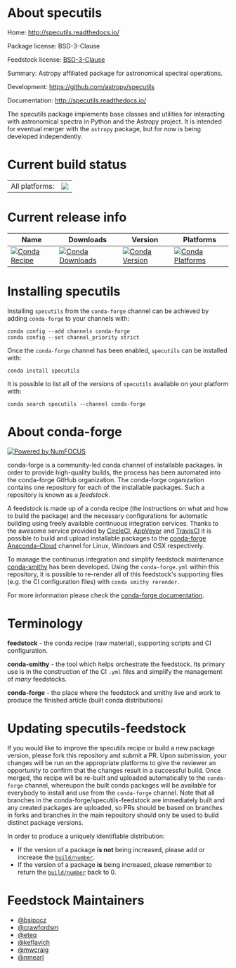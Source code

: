 About specutils
===============

Home: http://specutils.readthedocs.io/

Package license: BSD-3-Clause

Feedstock license: [BSD-3-Clause](https://github.com/conda-forge/specutils-feedstock/blob/master/LICENSE.txt)

Summary: Astropy affiliated package for astronomical spectral operations.

Development: https://github.com/astropy/specutils

Documentation: http://specutils.readthedocs.io/

The specutils package implements base classes and utilities for
interacting with astronomical spectra in Python and the Astropy project.
It is intended for eventual merger with the `astropy` package, but for now
is being developed independently.


Current build status
====================


<table><tr><td>All platforms:</td>
    <td>
      <a href="https://dev.azure.com/conda-forge/feedstock-builds/_build/latest?definitionId=3547&branchName=master">
        <img src="https://dev.azure.com/conda-forge/feedstock-builds/_apis/build/status/specutils-feedstock?branchName=master">
      </a>
    </td>
  </tr>
</table>

Current release info
====================

| Name | Downloads | Version | Platforms |
| --- | --- | --- | --- |
| [![Conda Recipe](https://img.shields.io/badge/recipe-specutils-green.svg)](https://anaconda.org/conda-forge/specutils) | [![Conda Downloads](https://img.shields.io/conda/dn/conda-forge/specutils.svg)](https://anaconda.org/conda-forge/specutils) | [![Conda Version](https://img.shields.io/conda/vn/conda-forge/specutils.svg)](https://anaconda.org/conda-forge/specutils) | [![Conda Platforms](https://img.shields.io/conda/pn/conda-forge/specutils.svg)](https://anaconda.org/conda-forge/specutils) |

Installing specutils
====================

Installing `specutils` from the `conda-forge` channel can be achieved by adding `conda-forge` to your channels with:

```
conda config --add channels conda-forge
conda config --set channel_priority strict
```

Once the `conda-forge` channel has been enabled, `specutils` can be installed with:

```
conda install specutils
```

It is possible to list all of the versions of `specutils` available on your platform with:

```
conda search specutils --channel conda-forge
```


About conda-forge
=================

[![Powered by NumFOCUS](https://img.shields.io/badge/powered%20by-NumFOCUS-orange.svg?style=flat&colorA=E1523D&colorB=007D8A)](http://numfocus.org)

conda-forge is a community-led conda channel of installable packages.
In order to provide high-quality builds, the process has been automated into the
conda-forge GitHub organization. The conda-forge organization contains one repository
for each of the installable packages. Such a repository is known as a *feedstock*.

A feedstock is made up of a conda recipe (the instructions on what and how to build
the package) and the necessary configurations for automatic building using freely
available continuous integration services. Thanks to the awesome service provided by
[CircleCI](https://circleci.com/), [AppVeyor](https://www.appveyor.com/)
and [TravisCI](https://travis-ci.com/) it is possible to build and upload installable
packages to the [conda-forge](https://anaconda.org/conda-forge)
[Anaconda-Cloud](https://anaconda.org/) channel for Linux, Windows and OSX respectively.

To manage the continuous integration and simplify feedstock maintenance
[conda-smithy](https://github.com/conda-forge/conda-smithy) has been developed.
Using the ``conda-forge.yml`` within this repository, it is possible to re-render all of
this feedstock's supporting files (e.g. the CI configuration files) with ``conda smithy rerender``.

For more information please check the [conda-forge documentation](https://conda-forge.org/docs/).

Terminology
===========

**feedstock** - the conda recipe (raw material), supporting scripts and CI configuration.

**conda-smithy** - the tool which helps orchestrate the feedstock.
                   Its primary use is in the construction of the CI ``.yml`` files
                   and simplify the management of *many* feedstocks.

**conda-forge** - the place where the feedstock and smithy live and work to
                  produce the finished article (built conda distributions)


Updating specutils-feedstock
============================

If you would like to improve the specutils recipe or build a new
package version, please fork this repository and submit a PR. Upon submission,
your changes will be run on the appropriate platforms to give the reviewer an
opportunity to confirm that the changes result in a successful build. Once
merged, the recipe will be re-built and uploaded automatically to the
`conda-forge` channel, whereupon the built conda packages will be available for
everybody to install and use from the `conda-forge` channel.
Note that all branches in the conda-forge/specutils-feedstock are
immediately built and any created packages are uploaded, so PRs should be based
on branches in forks and branches in the main repository should only be used to
build distinct package versions.

In order to produce a uniquely identifiable distribution:
 * If the version of a package **is not** being increased, please add or increase
   the [``build/number``](https://docs.conda.io/projects/conda-build/en/latest/resources/define-metadata.html#build-number-and-string).
 * If the version of a package **is** being increased, please remember to return
   the [``build/number``](https://docs.conda.io/projects/conda-build/en/latest/resources/define-metadata.html#build-number-and-string)
   back to 0.

Feedstock Maintainers
=====================

* [@bsipocz](https://github.com/bsipocz/)
* [@crawfordsm](https://github.com/crawfordsm/)
* [@eteq](https://github.com/eteq/)
* [@keflavich](https://github.com/keflavich/)
* [@mwcraig](https://github.com/mwcraig/)
* [@nmearl](https://github.com/nmearl/)

